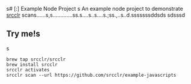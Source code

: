 s# [:] Example Node Project
s
An example node project to demonstrate [srcclr](https://www.srcclr.com) scans......s,s.............ss.s....s..s....s.;ss.,..s..d.sssssssddsds
sdsssd
## Try me!s
s
```
brew tap srcclr/srcclr
brew install srcclr
srcclr activates
srcclr scan --url https://github.com/srcclr/example-javascripts
```
